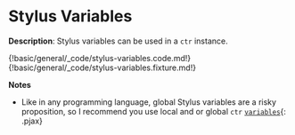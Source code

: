 # Stylus Variables

__Description__: Stylus variables can be used in a `ctr` instance.

{!basic/general/_code/stylus-variables.code.md!}
{!basic/general/_code/stylus-variables.fixture.md!}

__Notes__

+ Like in any programming language, global Stylus variables are a risky proposition, so I recommend you use local and or global `ctr` [`variables`](./../variable/general.md){: .pjax}

<div class="cf"></div>
<div class="end"></div>

